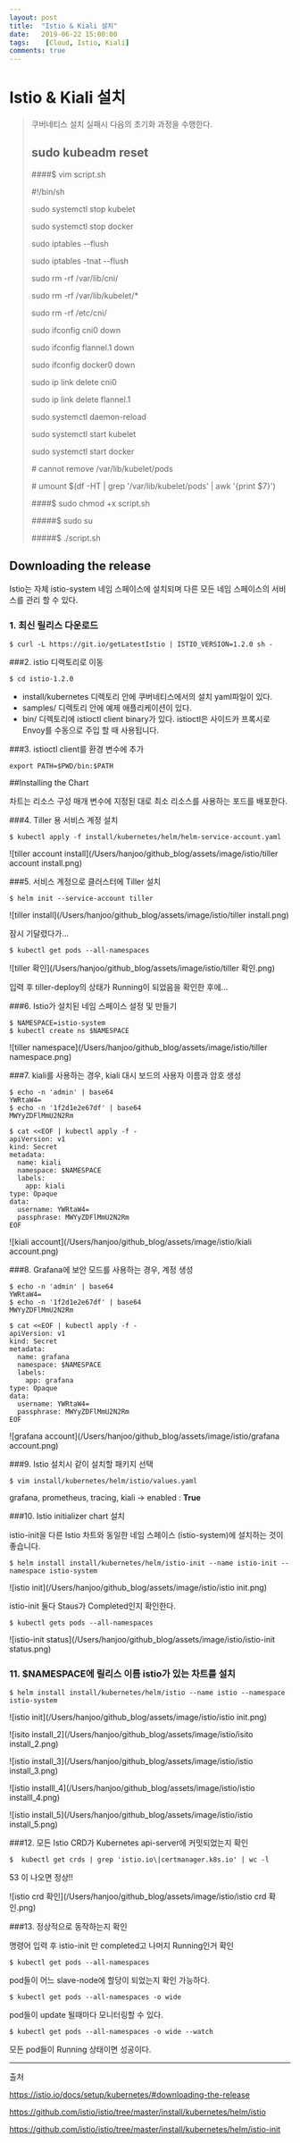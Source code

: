 ```yaml
---
layout: post
title:  "Istio & Kiali 설치"
date:   2019-06-22 15:00:00
tags:    [Cloud, Istio, Kiali]
comments: true
---
```

# Istio & Kiali 설치



> 쿠버네티스 설치 실패시 다음의 초기화 과정을 수행한다.
>
> ## sudo kubeadm reset
>
> ####$ vim script.sh
>
> \#!/bin/sh
>
> sudo systemctl stop kubelet
>
> sudo systemctl stop docker
>
> sudo iptables --flush
>
> sudo iptables -tnat --flush
>
> sudo rm -rf /var/lib/cni/
>
> sudo rm -rf /var/lib/kubelet/*
>
> sudo rm -rf /etc/cni/
>
> sudo ifconfig cni0 down
>
> sudo ifconfig flannel.1 down
>
> sudo ifconfig docker0 down
>
> 
>
> 
>
> sudo ip link delete cni0
>
> sudo ip link delete flannel.1
>
> 
>
> sudo systemctl daemon-reload
>
> sudo systemctl start kubelet
>
> sudo systemctl start docker
>
> 
>
> \# cannot remove /var/lib/kubelet/pods 
>
> \# umount $(df -HT | grep '/var/lib/kubelet/pods' | awk '{print $7}')
>
> ####$ sudo chmod +x script.sh
>
> #####$ sudo su
>
> #####$ ./script.sh



## Downloading the release

Istio는 자체 istio-system 네임 스페이스에 설치되며 다른 모든 네임 스페이스의 서비스를 관리 할 수 있다.

### 1. 최신 릴리스 다운로드

~~~
$ curl -L https://git.io/getLatestIstio | ISTIO_VERSION=1.2.0 sh -
~~~



###2. istio 디랙토리로 이동

~~~
$ cd istio-1.2.0
~~~

- install/kubernetes 디렉토리 안에 쿠버네티스에서의 설치 yaml파일이 있다. 
- samples/ 디렉토리 안에 예제 애플리케이션이 있다.
- bin/ 디렉토리에 istioctl client binary가 있다. 
  istioctl은 사이드카 프록시로 Envoy를 수동으로 주입 할 때 사용됩니다.



###3. istioctl client를 환경 변수에 추가

~~~
export PATH=$PWD/bin:$PATH
~~~



##Installing the Chart

차트는 리소스 구성 매개 변수에 지정된 대로 최소 리소스를 사용하는 포드를 배포한다.

###4. Tiller 용 서비스 계정 설치

~~~
$ kubectl apply -f install/kubernetes/helm/helm-service-account.yaml
~~~

![tiller account install](/Users/hanjoo/github_blog/assets/image/istio/tiller account install.png)



###5. 서비스 계정으로 클러스터에 Tiller 설치

~~~
$ helm init --service-account tiller
~~~

![tiller install](/Users/hanjoo/github_blog/assets/image/istio/tiller install.png)

잠시 기달렸다가… 

~~~
$ kubectl get pods --all-namespaces
~~~

![tiller 확인](/Users/hanjoo/github_blog/assets/image/istio/tiller 확인.png)

입력 후 tiller-deploy의 상태가 Running이 되었음을 확인한 후에...



###6. Istio가 설치된 네임 스페이스 설정 및 만들기

~~~
$ NAMESPACE=istio-system
$ kubectl create ns $NAMESPACE
~~~

![tiller namespace](/Users/hanjoo/github_blog/assets/image/istio/tiller namespace.png)



###7. kiali를 사용하는 경우, kiali 대시 보드의 사용자 이름과 암호 생성

```
$ echo -n 'admin' | base64
YWRtaW4=
$ echo -n '1f2d1e2e67df' | base64
MWYyZDFlMmU2N2Rm
```

~~~
$ cat <<EOF | kubectl apply -f -
apiVersion: v1
kind: Secret
metadata:
  name: kiali
  namespace: $NAMESPACE
  labels:
    app: kiali
type: Opaque
data:
  username: YWRtaW4=
  passphrase: MWYyZDFlMmU2N2Rm
EOF
~~~

![kiali account](/Users/hanjoo/github_blog/assets/image/istio/kiali account.png)



###8. Grafana에 보안 모드를 사용하는 경우,  계정 생성

```
$ echo -n 'admin' | base64
YWRtaW4=
$ echo -n '1f2d1e2e67df' | base64
MWYyZDFlMmU2N2Rm
```

~~~
$ cat <<EOF | kubectl apply -f -
apiVersion: v1
kind: Secret
metadata:
  name: grafana
  namespace: $NAMESPACE
  labels:
    app: grafana
type: Opaque
data:
  username: YWRtaW4=
  passphrase: MWYyZDFlMmU2N2Rm
EOF
~~~

![grafana account](/Users/hanjoo/github_blog/assets/image/istio/grafana account.png)



###9. Istio 설치시 같이 설치할 패키지 선택

~~~
$ vim install/kubernetes/helm/istio/values.yaml
~~~

grafana, prometheus, tracing, kiali -> enabled : **True**



###10.  Istio initializer chart 설치

istio-init을 다른 Istio 차트와 동일한 네임 스페이스 (istio-system)에 설치하는 것이 좋습니다.

```
$ helm install install/kubernetes/helm/istio-init --name istio-init --namespace istio-system
```

![istio init](/Users/hanjoo/github_blog/assets/image/istio/istio init.png)

istio-init 둘다 Staus가 Completed인지 확인한다.

~~~
$ kubectl gets pods --all-namespaces
~~~

![istio-init status](/Users/hanjoo/github_blog/assets/image/istio/istio-init status.png)



### 11. $NAMESPACE에 릴리스 이름 istio가 있는 차트를 설치

~~~
$ helm install install/kubernetes/helm/istio --name istio --namespace istio-system
~~~

![istio init](/Users/hanjoo/github_blog/assets/image/istio/istio init.png)

![isito install_2](/Users/hanjoo/github_blog/assets/image/istio/isito install_2.png)

![istio install_3](/Users/hanjoo/github_blog/assets/image/istio/istio install_3.png)

![istio installl_4](/Users/hanjoo/github_blog/assets/image/istio/istio installl_4.png)

![istio install_5](/Users/hanjoo/github_blog/assets/image/istio/istio install_5.png)



###12. 모든 Istio CRD가 Kubernetes api-server에 커밋되었는지 확인

~~~
$  kubectl get crds | grep 'istio.io\|certmanager.k8s.io' | wc -l
~~~

53 이 나오면 정상!!

![istio crd 확인](/Users/hanjoo/github_blog/assets/image/istio/istio crd 확인.png)



###13. 정상적으로 동작하는지 확인

명령어 입력 후 istio-init 만 completed고 나머지 Running인거 확인

~~~
$ kubectl get pods --all-namespaces
~~~



pod들이 어느 slave-node에 할당이 되었는지 확인 가능하다.

~~~
$ kubectl get pods --all-namespaces -o wide
~~~



pod들이 update 될때마다 모니터링할 수 있다.

~~~
$ kubectl get pods --all-namespaces -o wide --watch
~~~

모든 pod들이 Running 상태이면 성공이다.



---

출처

https://istio.io/docs/setup/kubernetes/#downloading-the-release

https://github.com/istio/istio/tree/master/install/kubernetes/helm/istio

https://github.com/istio/istio/tree/master/install/kubernetes/helm/istio-init